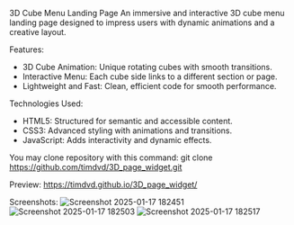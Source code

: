 3D Cube Menu Landing Page
An immersive and interactive 3D cube menu landing page designed to impress users with dynamic animations and a creative layout.

Features:
 - 3D Cube Animation: Unique rotating cubes with smooth transitions.
 - Interactive Menu: Each cube side links to a different section or page.
 - Lightweight and Fast: Clean, efficient code for smooth performance.

Technologies Used:
 - HTML5: Structured for semantic and accessible content.
 - CSS3: Advanced styling with animations and transitions.
 - JavaScript: Adds interactivity and dynamic effects.

You may clone repository with this command: 
git clone https://github.com/timdvd/3D_page_widget.git

Preview: https://timdvd.github.io/3D_page_widget/

Screenshots:
![Screenshot 2025-01-17 182451](https://github.com/user-attachments/assets/4231087f-c55a-4b37-acc0-9a37a4b6b92b)
![Screenshot 2025-01-17 182503](https://github.com/user-attachments/assets/71eb510a-3d09-4a19-a574-38da0e132fa2)
![Screenshot 2025-01-17 182517](https://github.com/user-attachments/assets/0cb817bb-4977-4509-ab76-5ac31b286f10)
